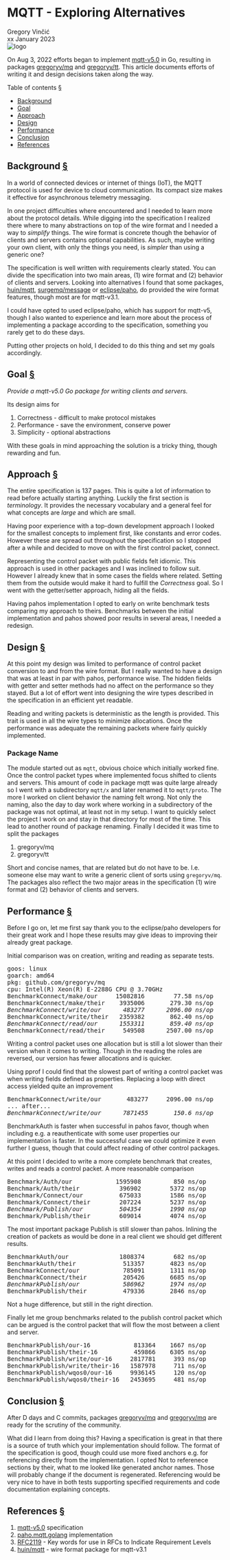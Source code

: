 <a name="top"></a>

# MQTT - Exploring Alternatives

<div id="about">
Gregory Vin&ccaron;i&cacute;<br>
xx January 2023
</div>

<img src="logo.svg" alt="logo" />


On Aug 3, 2022 efforts began to implement <a
href="https://docs.oasis-open.org/mqtt/mqtt/v5.0/os/mqtt-v5.0-os.html">mqtt-v5.0</a>
in Go, resulting in
packages [gregoryv/mq](https://github.com/gregoryv/mq)
and [gregoryv/tt](https://github.com/gregoryv/tt). This article
documents efforts of writing it and design decisions taken along the
way.

<a name="toc"></a>
<div class="anchored">Table of contents <a class="link" href="#toc">§</a></div>
<nav>
	<ul>
		<li><a href="#background">Background</a></li>
		<li><a href="#goal">Goal</a></li>
		<li><a href="#approach">Approach</a></li>
		<li><a href="#design">Design</a></li>
		<li><a href="#performance">Performance</a></li>
		<li><a href="#conclusion">Conclusion</a></li>
		<li><a href="#references">References</a></li>
	</ul>
</nav>

<a name="background"></a>
## Background <a class="link" href="#background">§</a>

In a world of connected devices or internet of things (IoT), the MQTT
protocol is used for device to cloud communication.  Its compact size
makes it effective for asynchronous telemetry messaging.

In one project difficulties where encountered and I needed to learn
more about the protocol details. While digging into the specification
I realized there where to many abstractions on top of the wire format
and I needed a way to *simplify* things.  The wire format is concrete
though the behavior of clients and servers contains optional
capabilities. As such, maybe writing your own client, with only the
things you need, is *simpler* than using a generic one?

The specification is well written with requirements clearly stated.
You can divide the specification into two main areas, (1) wire format
and (2) behavior of clients and servers.  Looking into alternatives I
found that some
packages,
[huin/mqtt](https://pkg.go.dev/github.com/huin/mqtt),
[surgemq/message](https://pkg.go.dev/github.com/surgemq/message)
or [eclipse/paho](https://github.com/eclipse/paho.mqtt.golang), do
provided the wire format features, though most are for mqtt-v3.1.

I could have opted to used eclipse/paho, which has support for
mqtt-v5, though I also wanted to experience and learn more about the
process of implementing a package according to the specification,
something you rarely get to do these days.

Putting other projects on hold, I decided to do this thing and set my
goals accordingly.



<a name="goal"></a>
## Goal <a class="link" href="#goal">§</a>

*Provide a mqtt-v5.0 Go package for writing clients and
servers.*

Its design aims for

1. Correctness - difficult to make protocol mistakes
2. Performance - save the environment, conserve power
3. Simplicity - optional abstractions

With these goals in mind approaching the solution is a tricky thing,
though rewarding and fun.



<a name="approach"></a>
## Approach <a class="link" href="#approach">§</a>

The entire specification is 137 pages. This is quite a lot of
information to read before actually starting anything. Luckily the
first section is *terminology*. It provides the necessary vocabulary
and a general feel for what concepts are *large* and which are small.

Having poor experience with a top-down development approach I looked
for the smallest concepts to implement first, like constants and error
codes. However these are spread out throughout the specification so I
stopped after a while and decided to move on with the first control
packet, connect. 

Representing the control packet with public fields felt idiomic. This
approach is used in other packages and I was inclined to follow suit.
However I already knew that in some cases the fields where
related. Setting them from the outside would make it hard to fulfill
the *Correctness* goal. So I went with the getter/setter approach,
hiding all the fields. 

Having pahos implementation I opted to early on write benchmark tests
comparing my approach to theirs. Benchmarks between the initial
implementation and pahos showed poor results in several areas, I
needed a redesign.

<a name="design"></a>
## Design <a class="link" href="#design">§</a>

At this point my design was limited to performance of control packet
conversion to and from the wire format. But I really wanted to
have a design that was at least in par with pahos, performance wise.
The hidden fields with getter and setter methods had no affect on the
performance so they stayed. But a lot of effort went into designing
the wire types described in the specification in an efficient yet readable.

Reading and writing packets is deterministic as the length is
provided. This trait is used in all the wire types to minimize
allocations. Once the performance was adequate the remaining packets
where fairly quickly implemented.

### Package Name

The module started out as <code>mqtt</code>, obvious choice which
initially worked fine. Once the control packet types where implemented
focus shifted to clients and servers. This amount of code in package
mqtt was quite large already so I went with a subdirectory `mqtt/x`
and later renamed it to `mqtt/proto`. The more I worked on client
behavior the naming felt wrong. Not only the naming, also the day to
day work where working in a subdirectory of the package was not
optimal, at least not in my setup. I want to quickly select the
project I work on and stay in that directory for most of the
time. This lead to another round of package renaming. Finally I
decided it was time to split the packages

1. gregoryv/mq
1. gregoryv/tt

Short and concise names, that are related but do not have to
be. I.e. someone else may want to write a generic client of sorts
using `gregoryv/mq`. The packages also reflect the two major areas in
the specification (1) wire format and (2) behavior of clients and
servers.


<a name="performance"></a>
## Performance <a class="link" href="#performance">§</a>

Before I go on, let me first say thank you to the eclipse/paho
developers for their great work and I hope these results may give
ideas to improving their already great package.

Initial comparison was on creation, writing and reading as separate
tests.

<pre>
goos: linux
goarch: amd64
pkg: github.com/gregoryv/mq
cpu: Intel(R) Xeon(R) E-2288G CPU @ 3.70GHz
BenchmarkConnect/make/our     15082816        77.58 ns/op      24 B/op       3 allocs/op
BenchmarkConnect/make/their    3935006       279.30 ns/op     512 B/op       5 allocs/op
<em>BenchmarkConnect/write/our      483277      2096.00 ns/op      48 B/op       1 allocs/op</em>
BenchmarkConnect/write/their   2359382       862.40 ns/op     368 B/op      10 allocs/op
<em>BenchmarkConnect/read/our      1553311       859.40 ns/op     440 B/op       8 allocs/op</em>
BenchmarkConnect/read/their     549508      2507.00 ns/op    3288 B/op      24 allocs/op
</pre>

Writing a control packet uses one allocation but is still a lot slower
than their version when it comes to writing. Though in the reading the
roles are reversed, our version has fewer allocations and is quicker.


Using pprof I could find that the slowest part of writing a control
packet was when writing fields defined as properties. Replacing a loop
with direct access yielded quite an improvement

<pre>
BenchmarkConnect/write/our       483277     2096.00 ns/op      48 B/op       1 allocs/op
... after...
<em>BenchmarkConnect/write/our      7871455       150.6 ns/op      48 B/op       1 allocs/op</em>
</pre>


BenchmarkAuth is faster when successful in pahos favor, though when
including e.g. a reauthenticate with some user properties our
implementation is faster. In the successful case we could optimize it
even further I guess, though that could affect reading of other
control packages. 

At this point I decided to write a more complete benchmark that creates, writes and reads
a control packet. A more reasonable comparison

<pre>
Benchmark/Auth/our            1595908         850 ns/op       296 B/op     18 allocs/op
Benchmark/Auth/their           396902        5372 ns/op      4208 B/op     43 allocs/op
Benchmark/Connect/our          675033        1586 ns/op       880 B/op     16 allocs/op
Benchmark/Connect/their        207224        5237 ns/op      5552 B/op     50 allocs/op
<em>Benchmark/Publish/our          504354        1990 ns/op       880 B/op     32 allocs/op</em>
Benchmark/Publish/their        609014        4074 ns/op      4064 B/op     41 allocs/op
</pre>

The most important package Publish is still slower than
pahos. Inlining the creation of packets as would be done in a real
client we should get different results.

<pre>
BenchmarkAuth/our              1808374        682 ns/op      264 B/op      17 allocs/op
BenchmarkAuth/their             513357       4823 ns/op     4208 B/op      43 allocs/op
BenchmarkConnect/our            785091       1311 ns/op      880 B/op      16 allocs/op
BenchmarkConnect/their          205426       6685 ns/op     5552 B/op      50 allocs/op
<em>BenchmarkPublish/our            586962       1974 ns/op      688 B/op      31 allocs/op</em>
BenchmarkPublish/their          479336       2846 ns/op     4064 B/op      41 allocs/op
</pre>

Not a huge difference, but still in the right direction.

Finally let me group benchmarks related to the publish control packet
which can be argued is the control packet that will flow the most
between a client and server.

<pre>
BenchmarkPublish/our-16            813364    1667 ns/op      688 B/op       31 allocs/op
BenchmarkPublish/their-16          459866    6305 ns/op     5792 B/op       43 allocs/op
BenchmarkPublish/write/our-16     2817781     393 ns/op       80 B/op        1 allocs/op
BenchmarkPublish/write/their-16   1587978     711 ns/op      472 B/op       10 allocs/op
BenchmarkPublish/wqos0/our-16     9936145     120 ns/op       24 B/op        1 allocs/op
BenchmarkPublish/wqos0/their-16   2453695     481 ns/op      408 B/op        9 allocs/op
</pre>

<a name="conclusion"></a>
## Conclusion <a class="link" href="#conclusion">§</a>

After D days and C commits,
packages [gregoryv/mq](https://github.com/gregoryv/mq)
and [gregoryv/mq](https://github.com/gregoryv/mq) are ready for the
scrutiny of the community.

What did I learn from doing this? Having a specification is great in
that there is a source of truth which your implementation should
follow. The format of the specification is good, though could use more
fixed anchors e.g. for referencing directly from the implementation. I
opted Not to referenece sections by their, what to me looked like
generated anchor names. Those will probably change if the document is
regenerated. Referencing would be very nice to have in both tests
supporting specified requirements and code documentation explaining
concepts.

<a name="references"></a>
## References <a class="link" href="#references">§</a>

<ol>
	<li><a href="https://docs.oasis-open.org/mqtt/mqtt/v5.0/os/mqtt-v5.0-os.html">mqtt-v5.0</a> specification</li>
	<li><a href="https://pkg.go.dev/github.com/eclipse/paho.mqtt.golang">paho.mqtt.golang</a> implementation</li>
	<li><a href="http://www.rfc-editor.org/info/rfc2119">RFC2119</a> - Key words for use in RFCs to Indicate Requirement Levels</li>
	<li><a href="https://pkg.go.dev/github.com/huin/mqtt">huin/mqtt</a> - wire format package for mqtt-v3.1</li>
</ol>
